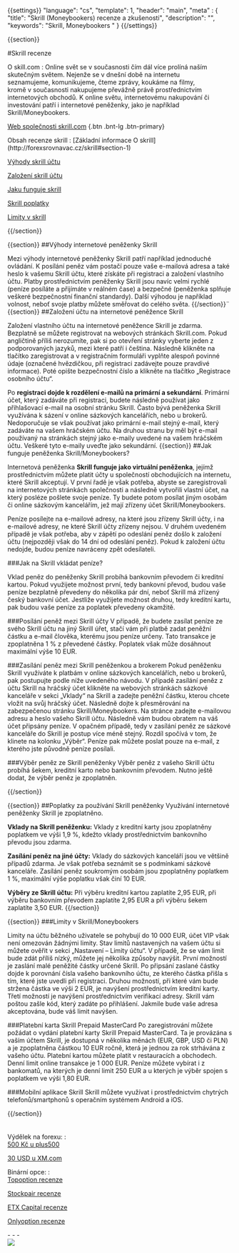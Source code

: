{{settings}}
  "language": "cs",
  "template": 1,
  "header": "main",
  "meta" : {
    "title": "Skrill (Moneybookers) recenze a zkušenosti",
    "description": "",
    "keywords": "Skrill, Moneybookers "
  }
{{/settings}}

<span itemprop="reviewRating" itemscope itemtype="http://schema.org/Rating">
  <meta itemprop="worstRating" content="1"/>
  <meta itemprop="ratingValue" content="98"/>
  <meta itemprop="bestRating" content="100"/>
</span>
<meta itemprop="itemreviewed" content="Skrill">
<meta itemprop="author" content="ForexSrovnávač.cz">


<div class="row">
<div class="col-md-9" role="main" markdown="1">

{{section}}

#Skrill recenze


<div class="row" style="width:92%">
  <div class="col-md-6" markdown="1">
O skill.com
:    
Online svět se v současnosti čím dál více prolíná naším skutečným světem. Nejenže se v dnešní době na internetu seznamujeme, komunikujeme, čteme zprávy, koukáme na filmy, kromě v současnosti nakupujeme převážně právě prostřednictvím internetových obchodů. K online světu, internetovému nakupování či investování patří i internetové peněženky, jako je například Skrill/Moneybookers. 

[Web společnosti skrill.com](http://www.bossa.cz) {.btn .bnt-lg .btn-primary}
</div>
  <div class="col-md-6" markdown="1">
Obsah recenze skrill
:    
[Základní informace O skrill](http://forexsrovnavac.cz/skrill#section-1) 
 
[Výhody skrill účtu](http://forexsrovnavac.cz/skrill#section-2) 

[Založení skrill účtu ](http://forexsrovnavac.cz/skrill#section-3)  

[Jaku funguje skrill](http://forexsrovnavac.cz/skrill#section-4) 

[Skrill poplatky](http://forexsrovnavac.cz/skrill#section-5) 

[Limity v skrill](http://forexsrovnavac.cz/skrill#section-6) 


</div>
</div>
{{/section}}

{{section}}
##Výhody internetové peněženky Skrill

Mezi výhody internetové peněženky Skrill patří například jednoduché ovládání. K posílání peněz vám postačí pouze vaše e-mailová adresa a také heslo k vašemu Skrill účtu, které získáte při registraci a založení vlastního účtu.
Platby prostřednictvím peněženky Skrill jsou navíc velmi rychlé (peníze posíláte a přijímáte v reálném čase) a bezpečné (peněženka splňuje veškeré bezpečnostní finanční standardy). Další výhodou je například volnost, neboť svoje platby můžete směřovat do celého světa.
{{/section}}¨
{{section}}
##Založení účtu na internetové peněžence Skrill

Založení vlastního účtu na internetové peněžence Skrill je zdarma. Bezplatně se můžete registrovat na webových stránkách Skrill.com. Pokud angličtině příliš nerozumíte, pak si po otevření stránky vyberte jeden z podporovaných jazyků, mezi které patří i čeština. Následně klikněte na tlačítko zaregistrovat a v registračním formuláři vyplňte alespoň povinné údaje (označené hvězdičkou, při registraci zadávejte pouze pravdivé informace). Poté opište bezpečnostní číslo a klikněte na tlačítko „Registrace osobního účtu“.

Po **registraci dojde k rozdělení e-mailů na primární a sekundární**. Primární účet, který zadáváte při registraci, budete následně používat jako přihlašovací e-mail na osobní stránku Skrill. Často bývá peněženka Skrill využívána k sázení v online sázkových kancelářích, nebo u brokerů. Nedoporučuje se však používat jako primární e-mail stejný e-mail, který zadáváte na vašem hráčském účtu. Na druhou stranu by měl být e-mail používaný na stránkách stejný jako e-maily uvedené na vašem hráčském účtu. Veškeré tyto e-maily uveďte jako sekundární.
{{section}}
##Jak funguje peněženka Skrill/Moneybookers?

Internetová peněženka **Skrill funguje jako virtuální peněženka**, jejímž prostřednictvím můžete platit účty u společností obchodujících na internetu, které Skrill akceptují. V první řadě je však potřeba, abyste se zaregistrovali na internetových stránkách společnosti a následně vytvořili vlastní účet, na který posléze pošlete svoje peníze. Ty budete potom posílat jiným osobám či online sázkovým kancelářím, jež mají zřízeny účet Skrill/Moneybookers.

Peníze posílejte na e-mailové adresy, na které jsou zřízeny Skrill účty, i na e-mailové adresy, ne které Skrill účty zřízeny nejsou. V druhém uvedeném případě je však potřeba, aby v zápětí po odeslání peněz došlo k založení účtu (nejpozději však do 14 dní od odeslání peněz). Pokud k založení účtu nedojde, budou peníze navráceny zpět odesílateli.



###Jak na Skrill vkládat peníze?

Vklad peněz do peněženky Skrill probíhá bankovním převodem či kreditní kartou. Pokud využijete možnost první, tedy bankovní převod, budou vaše peníze bezplatně převedeny do několika pár dní, neboť Skrill má zřízený český bankovní účet. Jestliže využijete možnost druhou, tedy kreditní kartu, pak budou vaše peníze za poplatek převedeny okamžitě.

###Posílání peněž mezi Skrill účty
V případě, že budete zasílat peníze ze svého Skrill účtu na jiný Skrill úřet, stačí vám při platbě zadat peněžní částku a e-mail člověka, kterému jsou peníze určeny. Tato transakce je zpoplatněna 1 % z převedené částky. Poplatek však může dosáhnout maximální výše 10 EUR.

###Zasílání peněz mezi Skrill peněženkou a brokerem
Pokud peněženku Skrill využíváte k platbám v online sázkových kancelářích, nebo u brokerů, pak postupujte podle níže uvedeného návodu. V případě zasílání peněz z účtu Skrill na hráčský účet klikněte na webových stránkách sázkové kanceláře v sekci „Vklady“ na Skrill a zadejte peněžní částku, kterou chcete vložit na svůj hráčský účet. Následně dojte k přesměrování na zabezpečenou stránku Skrill/Moneybookers. Na stránce zadejte e-mailovou adresu a heslo vašeho Skrill účtu. Následně vám budou obratem na váš účet připsány peníze.
V opačném případě, tedy v zasílání peněz ze sázkové kanceláře do Skrill je postup více méně stejný. Rozdíl spočívá v tom, že klinete na kolonku „Výběr“. Peníze pak můžete poslat pouze na e-mail, z kterého jste původně peníze posílali.

###Výběr peněz ze Skrill peněženky
Výběr peněz z vašeho Skrill účtu probíhá šekem, kreditní karto nebo bankovním převodem. Nutno ještě dodat, že výběr peněz je zpoplatněn.

{{/section}}

{{section}}
##Poplatky za používání Skrill peněženky
Využívání internetové peněženky Skrill je zpoplatněno. 

**Vklady na Skrill peněženku:** Vklady z kreditní karty jsou zpoplatněny poplatkem ve výši 1,9 %, kdežto vklady prostřednictvím bankovního převodu jsou zdarma. 

**Zasílání peněz na jiné účty:** Vklady do sázkových kanceláří jsou ve většině případů zdarma. Je však potřeba seznámit se s podmínkami sázkové kanceláře. Zasílání peněz soukromým osobám jsou zpoplatněny poplatkem 1 %, maximální výše poplatku však činí 10 EUR.

**Výběry ze Skrill účtu:** Při výběru kreditní kartou zaplatíte 2,95 EUR, při výběru bankovním převodem zaplatíte 2,95 EUR a při výběru šekem zaplatíte 3,50 EUR.
{{/section}}

{{section}}
###Limity v Skrill/Moneybookers

Limity na účtu běžného uživatele se pohybují do 10 000 EUR, účet VIP však není omezován žádnými limity. Stav limitů nastavených na vašem účtu si můžete ověřit v sekci „Nastavení – Limity účtu“.
V případě, že se vám limit bude zdát příliš nízký, můžete jej několika způsoby navýšit. První možností je zaslání malé peněžité částky určené Skrill. Po připsání zaslané částky dojde k porovnání čísla vašeho bankovního účtu, ze kterého částka přišla s tím, které jste uvedli při registraci. Druhou možností, při které vám bude stržena částka ve výši 2 EUR, je navýšení prostřednictvím kreditní karty. Třetí možností je navýšení prostřednictvím verifikací adresy. Skrill vám poštou zašle kód, který zadáte po přihlášení. Jakmile bude vaše adresa akceptována, bude váš limit navýšen.

###Platební karta Skrill Prepaid MasterCard
Po zaregistrování můžete požádat o vydání platební karty Skrill Prepaid MasterCard. Ta je provázána s vaším účtem Skrill, je dostupná v několika měnách (EUR, GBP, USD či PLN) a je zpoplatněna částkou 10 EUR ročně, která je jednou za rok strhávána z vašeho účtu.
Platební kartou můžete platit v restauracích a obchodech. Denní limit online transakce je 1 000 EUR. Peníze můžete vybírat i z bankomatů, na kterých je denní limit 250 EUR a u kterých je výběr spojen s poplatkem ve výši 1,80 EUR.

###Mobilní aplikace Skrill
Skrill můžete využívat i prostřednictvím chytrých telefonů/smartphonů s operačním systémem Android a iOS.

{{/section}}

</div>
<div class="col-md-3" markdown="1">
<div class="well" markdown="1" style="margin-top: 2.5em">

Výdělek na forexu:
:    
[500 Kč u plus500](http://www.forexsrovnavac.cz/plus500 "plus500")

[30 USD u XM.com](http://www.forexsrovnavac.cz/xm-xemarkets-com "XM.com")

Binární opce:
:    
[Topoption recenze](http://www.forexsrovnavac.cz/topoption "TopOption recenze")

[Stockpair recenze](http://www.forexsrovnavac.cz/stockpair "Stockapair recenze")

[ETX Capital recenze](http://www.forexsrovnavac.cz/etx-capital-zkusenosti "ETX Capital recenze")

[Onlyoption recenze](http://www.forexsrovnavac.cz/onlyoption "Onlyoption recenze")


</div>
<div class="container-fluid" markdown="1">
- - -


</div>
<div class="container-fluid" markdown="1">

</div>
<div class="container-fluid" markdown="1">



</div>
<div class="container-fluid" markdown="1">



</div>
<div class="container-fluid" markdown="1">
<a href="http://blog.forexsrovnavac.cz/plus500cz"  target="_blank">
 <img src="http://blog.forexsrovnavac.cz/wp-content/uploads/2014/10/informace.png" width="" height=""/>

</a>

</div>
</div>
</div>
